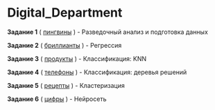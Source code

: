# Digital_Department

**Задание 1** ( [пингвины](https://github.com/VeronikaSteklo/Digital_Department/blob/main/%D0%9F%D0%B8%D0%BD%D0%B3%D0%B2%D0%B8%D0%BD%D0%BE%D0%B2%D0%B0%D1%8F%D0%A6%D0%B8%D1%84%D1%80%D0%B0.ipynb) ) - Разведочный анализ и подготовка данных

**Задание 2** ( [бриллианты](https://github.com/VeronikaSteklo/Digital_Department/blob/main/%D0%91%D1%80%D0%B8%D0%BB%D0%BB%D0%B8%D0%B0%D0%BD%D1%82%D0%BE%D0%B2%D0%B0%D1%8F%D0%A6%D0%B8%D1%84%D1%80%D0%B0.ipynb) ) - Регрессия

**Задание 3** ( [продукты](https://github.com/VeronikaSteklo/Digital_Department/blob/main/%D0%9F%D1%80%D0%BE%D0%B4%D1%83%D0%BA%D1%82%D0%BE%D0%B2%D0%B0%D1%8F%D0%A6%D0%B8%D1%84%D1%80%D0%B0.ipynb) ) - Классификация: KNN

**Задание 4** ( [телефоны](https://github.com/VeronikaSteklo/Digital_Department/blob/main/%D0%A2%D0%B5%D0%BB%D0%B5%D1%84%D0%BE%D0%BD%D0%BE%D0%B2%D0%B0%D1%8F%D0%A6%D0%B8%D1%84%D1%80%D0%B0.ipynb) ) - Классификация: деревья решений

**Задание 5** ( [рецепты](https://colab.research.google.com/drive/1AfemTLo6ULEKtO2naw36IrOEUXcc7e9z?usp=sharing) ) - Кластеризация

**Задание 6** ( [цифры](https://github.com/VeronikaSteklo/Digital_Department/blob/main/%D0%A6%D0%B8%D1%84%D1%80%D0%BE%D0%B2%D0%B0%D1%8F%D0%A6%D0%B8%D1%84%D1%80%D0%B0.ipynb) ) - Нейросеть 
